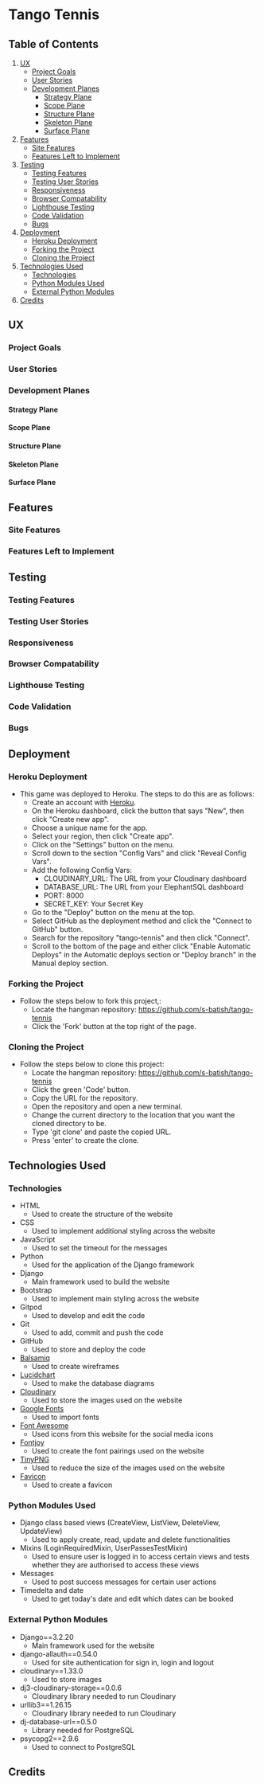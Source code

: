 # Tango Tennis
## Table of Contents
1. [UX](#ux)
    - [Project Goals](#project-goals)
    - [User Stories](#user-stories)
    - [Development Planes](#development-planes)
        - [Strategy Plane](#strategy-plane)
        - [Scope Plane](#scope-plane)
        - [Structure Plane](#structure-plane)
        - [Skeleton Plane](#skeleton-plane)
        - [Surface Plane](#surface-plane)
2. [Features](#features)
    - [Site Features](#site-features)
    - [Features Left to Implement](#features-left-to-implement)
3. [Testing](#testing)
    - [Testing Features](#testing-features)
    - [Testing User Stories](#testing-user-stories)
    - [Responsiveness](#responsiveness)
    - [Browser Compatability](#browser-compatability)
    - [Lighthouse Testing](#lighthouse-testing)
    - [Code Validation](#code-validation)
    - [Bugs](#bugs)
4. [Deployment](#deployment)
    - [Heroku Deployment](#heroku-deployment)
    - [Forking the Project](#forking-the-project)
    - [Cloning the Project](#cloning-the-project)
5. [Technologies Used](#technologies-used)
    - [Technologies](#technologies)
    - [Python Modules Used](#python-modules-used)
    - [External Python Modules](#external-python-modules)
6. [Credits](#credits)
## UX
### Project Goals
### User Stories
### Development Planes
#### Strategy Plane
#### Scope Plane
#### Structure Plane
#### Skeleton Plane
#### Surface Plane
## Features
### Site Features
### Features Left to Implement
## Testing
### Testing Features
### Testing User Stories
### Responsiveness
### Browser Compatability
### Lighthouse Testing
### Code Validation
### Bugs
## Deployment
### Heroku Deployment
- This game was deployed to Heroku. The steps to do this are as follows:
    - Create an account with [Heroku](https://id.heroku.com/login).
    - On the Heroku dashboard, click the button that says "New", then click "Create new app".
    - Choose a unique name for the app.
    - Select your region, then click "Create app".
    -  Click on the "Settings" button on the menu.
    - Scroll down to the section "Config Vars" and click "Reveal Config Vars".
    - Add the following Config Vars:
        - CLOUDINARY_URL: The URL from your Cloudinary dashboard
        - DATABASE_URL: The URL from your ElephantSQL dashboard
        - PORT: 8000
        - SECRET_KEY: Your Secret Key
    - Go to the "Deploy" button on the menu at the top.
    - Select GitHub as the deployment method and click the "Connect to GitHub" button.
    - Search for the repository "tango-tennis" and then click "Connect".
    - Scroll to the bottom of the page and either click "Enable Automatic Deploys" in the Automatic deploys section or "Deploy branch" in the Manual deploy section.
### Forking the Project
- Follow the steps below to fork this project,:
    - Locate the hangman repository: https://github.com/s-batish/tango-tennis
    - Click the 'Fork' button at the top right of the page.
### Cloning the Project
- Follow the steps below to clone this project:
    - Locate the hangman repository: https://github.com/s-batish/tango-tennis
    - Click the green 'Code' button.
    - Copy the URL for the repository.
    - Open the repository and open a new terminal.
    - Change the current directory to the location that you want the cloned directory to be.
    - Type 'git clone' and paste the copied URL.
    - Press 'enter' to create the clone.
## Technologies Used
### Technologies
- HTML
    - Used to create the structure of the website
- CSS
    - Used to implement additional styling across the website
- JavaScript
    - Used to set the timeout for the messages
- Python
    - Used for the application of the Django framework
- Django
    - Main framework used to build the website
- Bootstrap
    - Used to implement main styling across the website
- Gitpod
    - Used to develop and edit the code
- Git
    - Used to add, commit and push the code
- GitHub
    - Used to store and deploy the code
- [Balsamiq](https://balsamiq.com/)
    - Used to create wireframes
- [Lucidchart](https://www.lucidchart.com/)
    - Used to make the database diagrams
- [Cloudinary](https://cloudinary.com/)
    - Used to store the images used on the website
- [Google Fonts](https://fonts.google.com/)
    - Used to import fonts
- [Font Awesome](https://fontawesome.com/icons)
    - Used icons from this website for the social media icons
- [Fontjoy](https://fontjoy.com/)
    - Used to create the font pairings used on the website
- [TinyPNG](https://tinypng.com/)
    - Used to reduce the size of the images used on the website
- [Favicon](https://favicon.io/)
    - Used to create a favicon
### Python Modules Used
- Django class based views (CreateView, ListView, DeleteView, UpdateView)
    - Used to apply create, read, update and delete functionalities
- Mixins (LoginRequiredMixin, UserPassesTestMixin)
    - Used to ensure user is logged in to access certain views and tests whether they are authorised to access these views
- Messages
    - Used to post success messages for certain user actions
- Timedelta and date
    - Used to get today's date and edit which dates can be booked
### External Python Modules
- Django==3.2.20
    - Main framework used for the website
- django-allauth==0.54.0
    - Used for site authentication for sign in, login and logout
- cloudinary==1.33.0
    - Used to store images
- dj3-cloudinary-storage==0.0.6
    - Cloudinary library needed to run Cloudinary
- urllib3==1.26.15
    - Cloudinary library needed to run Cloudinary
- dj-database-url==0.5.0
    - Library needed for PostgreSQL
- psycopg2==2.9.6
    - Used to connect to PostgreSQL
## Credits